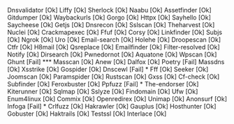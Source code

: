 Dnsvalidator [Ok]       Liffy [Ok]              Sherlock [Ok]
Naabu [Ok]            Assetfinder [Ok]        Gitdumper [Ok]
Waybackurls [Ok]        Gorgo [Ok]              Httpx [Ok]
Sayhello [Ok]           Saycheese [Ok]          Getjs [Ok]
Dnsrecon [Ok]           Sslscan [Ok]            Theharvest [Ok]
Nuclei [Ok]             Crackmapexec [Ok]       Ffuf [Ok]
Corsy [Ok]              Linkfinder [Ok]         Subjs [Ok]
Ngrok [Ok]              Uro [Ok]                Email-search [Ok]
Holehe [Ok]             Droopescan [Ok]       Ctfr [Ok]
H8mail [Ok]             Qsreplace [Ok]          Emailfinder [Ok]
Filter-resolved [Ok]    Notify [Ok]             Dirsearch [Ok]
Pwnedornot [Ok]         Aquatone [Ok]           Wpscan [Ok]
Ghunt [Fail] ***           Masscan [Ok]            Anew [Ok]
Dalfox [Ok]             Poetry [Fail]           Massdns [Ok]
Xsstrike [Ok]           Gospider [Ok]           Dnscewl [Fail] *
Fff [Ok]                Seeker [Ok]             Joomscan [Ok]
Paramspider [Ok]        Rustscan [Ok]           Gxss [Ok]
Cf-check [Ok]           Subfinder [Ok]          Feroxbuster [Ok]
Ppfuzz [Fail] *          The-endorser [Ok]       Kiterunner [Ok]
Sqlmap [Ok]             Sslyze [Ok]             Findomain [Ok]
Ufw [Ok]                Enum4linux [Ok]         Commix [Ok]
Openredirex [Ok]        Unimap [Ok]           Anonsurf [Ok]
Infoga [Fail]  *         Crlfuzz [Ok]            Hakrawler [Ok]
Gauplus [Ok]            Hosthunter [Ok]         Gobuster [Ok]
Haktrails [Ok]          Testssl [Ok]            Interlace [Ok]